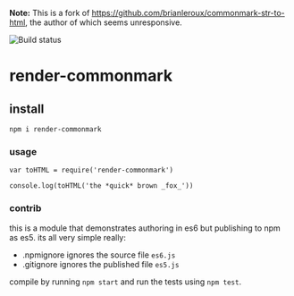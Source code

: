 **Note:** This is a fork of https://github.com/brianleroux/commonmark-str-to-html, the author of which seems unresponsive.




![Build status](https://travis-ci.org/tomekwi/render-commonmark.svg)

# render-commonmark

## install

    npm i render-commonmark

### usage

    var toHTML = require('render-commonmark')

    console.log(toHTML('the *quick* brown _fox_'))

### contrib

this is a module that demonstrates authoring in es6 but publishing to npm as es5. its all very simple really:

- .npmignore ignores the source file `es6.js`
- .gitignore ignores the published file `es5.js`

compile by running `npm start` and run the tests using `npm test`.
